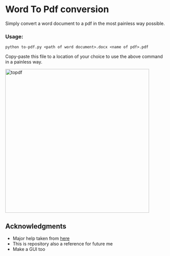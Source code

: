# Word To Pdf conversion

Simply convert a word document to a pdf in the most painless way possible.


### Usage:

```
python to-pdf.py <path of word document>.docx <name of pdf>.pdf
```
Copy-paste this file to a location of your choice to use the above command in a painless way.


<img width="453" alt="topdf" src="https://user-images.githubusercontent.com/17317792/39676209-5f14ed16-5184-11e8-9bc7-fbdcfa2a42b0.PNG">


## Acknowledgments

* Major help taken from [here](https://stackoverflow.com/questions/6011115/doc-to-pdf-using-python)
* This is repository also a reference for future me 
* Make a GUI too
